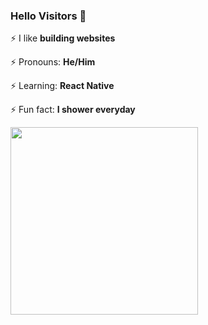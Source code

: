 ### Hello Visitors 👋

⚡ I like <b>building websites</b>

⚡ Pronouns: <b>He/Him</b>

⚡ Learning: <b>React Native</b>

⚡ Fun fact: <b>I shower everyday</b>

<img src="https://files.gamebanana.com/img/ico/sprays/_1317-.gif" width=300>
